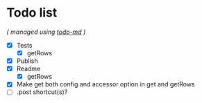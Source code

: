 # Todo list

_\( managed using [todo-md](https://github.com/Hypercubed/todo-md) \)_

- [x] Tests
  - [x] getRows
- [x] Publish
- [x] Readme
  - [x] getRows
- [x] Make get both config and accessor option in get and getRows
- [ ] .post shortcut(s)?

